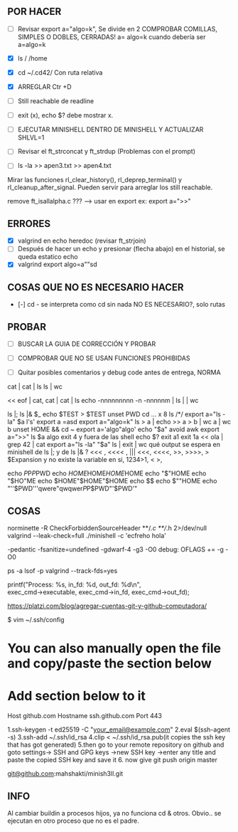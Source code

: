 
## POR HACER
- [ ] Revisar export a="algo=k", Se divide en 2
  COMPROBAR COMILLAS, SIMPLES O DOBLES, CERRADAS!
a=
algo=k
cuando debería ser a=algo=k

- [X] ls / /home
- [X] cd ~/.cd42/ Con ruta relativa
- [X] ARREGLAR Ctr +D
- [ ] Still reachable de readline
- [ ] exit (x), echo $? debe mostrar x.
- [ ] EJECUTAR MINISHELL DENTRO DE MINISHELL Y ACTUALIZAR SHLVL=1
- [ ] Revisar el ft_strconcat y ft_strdup (Problemas con el prompt)
- [ ] ls -la >> apen3.txt >> apen4.txt


Mirar las funciones rl_clear_history(), rl_deprep_terminal() y rl_cleanup_after_signal. Pueden servir para arreglar los still reachable.

remove ft_isallalpha.c ??? --> usar en export ex: export a=">>"

## ERRORES
- [X] valgrind en echo heredoc (revisar ft_strjoin)
- [ ] Después de hacer un echo y presionar (flecha abajo) en el historial, se queda estatico echo
- [X] valgrind export algo=a""sd

## COSAS QUE NO ES NECESARIO HACER
- [-] cd - se interpreta como cd sin nada NO ES NECESARIO?, solo rutas

## PROBAR
- [ ] BUSCAR LA GUIA DE CORRECCIÓN Y PROBAR
- [ ] COMPROBAR QUE NO SE USAN FUNCIONES PROHIBIDAS
- [ ] Quitar posibles comentarios y debug code antes de entrega, NORMA



cat | cat | ls
ls | wc

<< eof | cat, cat | cat | ls
echo -nnnnnnnnn -n -nnnnnm
|
ls | | wc

ls |;
ls |&
$_
echo $TEST > $TEST
unset PWD
cd ... x 8
ls /*/
export a="ls -la"
$a
l's'
export a =asd
export a="algo=k"
ls > a | echo >> a > b | wc a | wc b
unset HOME && cd ~
export a='algo"algo'
echo "$a"
avoid awk
export a=">>"
ls $a algo
exit 4 y fuera de las shell echo $?
exit a1
exit 1a
<< ola | grep 42 | cat
export a="ls -la"
"$a"
ls | exit | wc
qué output se espera en minishell de ls |;  y de ls |& ?
<<< ,  <<<< , |||
<<<, <<<<, >>, >>>>, > $Expansion y no existe la variable en si, 1234>1, < >,

echo $P$P$P$PWD
echo $HOME$HOME$HOME$HOME
echo "$"HOME
echo "$HO"ME
echo $HOME"$HOME"$HOME
echo $$
echo $""HOME
echo "''$PWD'''qwere"qwqwer$P$P$PWD"'$PWD'"

## COSAS
norminette -R CheckForbiddenSourceHeader **/*.c **/*.h 2>/dev/null
valgrind --leak-check=full ./minishell -c 'ecfreho hola'

-pedantic -fsanitize=undefined -gdwarf-4 -g3 -O0 debug: OFLAGS += -g -O0

ps -a
lsof -p <pid>
valgrind  --track-fds=yes

printf("Process: %s, in_fd: %d, out_fd: %d\n", \
exec_cmd->executable, exec_cmd->in_fd, exec_cmd->out_fd);


https://platzi.com/blog/agregar-cuentas-git-y-github-computadora/

$ vim ~/.ssh/config

# You can also manually open the file and copy/paste the section below
# Add section below to it
Host github.com
  Hostname ssh.github.com
  Port 443

1.ssh-keygen -t ed25519 -C "your_email@example.com"
2.eval $(ssh-agent -s)
3.ssh-add ~/.ssh/id_rsa
4.clip < ~/.ssh/id_rsa.pub(it copies the ssh key that has got generated)
5.then go to your remote repository on github and goto settings-> SSH and GPG keys ->new SSH key ->enter any title and paste the copied SSH key and save it
6. now give git push origin master

git@github.com:mahshakti/minish3ll.git


## INFO
Al cambiar buildin a procesos hijos, ya no funciona cd & otros. Obvio.. se ejecutan en otro proceso que no es el padre.

